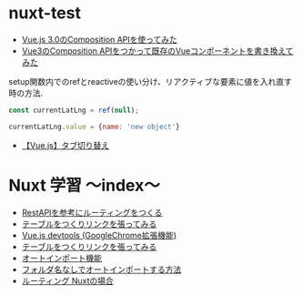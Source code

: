 # nuxt-test

- [Vue.js 3.0のComposition APIを使ってみた](https://re-engines.com/2020/06/15/vue-composition-api/)
- [Vue3のComposition APIをつかって既存のVueコンポーネントを書き換えてみた](https://note.com/mizutory/n/n59ecb2aeb0a3)

setup関数内でのrefとreactiveの使い分け、リアクティブな要素に値を入れ直す時の方法.

``` Vue.js
const currentLatLng = ref(null);   

currentLatLng.value = {name: 'new object'}

```

- [【Vue.js】タブ切り替え](https://into-the-program.com/vue-tab/)


# Nuxt 学習 〜index〜
- [RestAPIを参考にルーティングをつくる](https://github.com/worldwideweb13/typeScript/commit/ec0110205af6197c57d7a0d3d7c2db760c22bb7c)
- [テーブルをつくりリンクを張ってみる]()
- [Vue.js devtools (GoogleChrome拡張機能)]()
- [テーブルをつくりリンクを張ってみる]()
- [オートインポート機能]()
- [フォルダ名なしでオートインポートする方法]()
- [ルーティング Nuxtの場合]()
